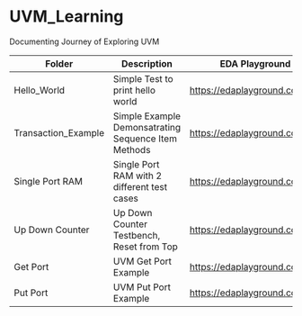 # UVM_Learning
Documenting Journey of Exploring UVM  

|    Folder   | Description                                 | EDA Playground Link |
|-------------|---------------------------------------------|---------------------|
| Hello_World | Simple Test to print hello world | https://edaplayground.com/x/jbAW |
| Transaction_Example | Simple Example Demonsatrating Sequence Item Methods| https://edaplayground.com/x/NMnd |
| Single Port RAM | Single Port RAM with 2 different test cases | https://edaplayground.com/x/gpi7 |
| Up Down Counter | Up Down Counter Testbench, Reset from Top | https://edaplayground.com/x/gWYA |
| Get Port | UVM Get Port Example | https://edaplayground.com/x/QQJn |
| Put Port | UVM Put Port Example | https://edaplayground.com/x/WEks |